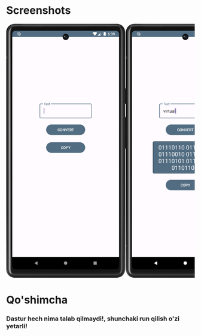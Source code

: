 # Screenshots
<pre>
<img src="https://github.com/KotlinWithLoki/BinaryConvertor/blob/master/Images/1.jpg" alt="ss-movie-detail" width="320" / ><img src="https://github.com/KotlinWithLoki/BinaryConvertor/blob/master/Images/2.jpg" alt="ss-movie-detail" width="320"  /><img src="https://github.com/KotlinWithLoki/BinaryConvertor/blob/master/Images/3.jpg" alt="ss-movie-detail" width="320"  />
</pre>

# Qo'shimcha
<h3>
Dastur hech nima talab qilmaydi!, shunchaki run qilish o'zi yetarli!
</h3>
